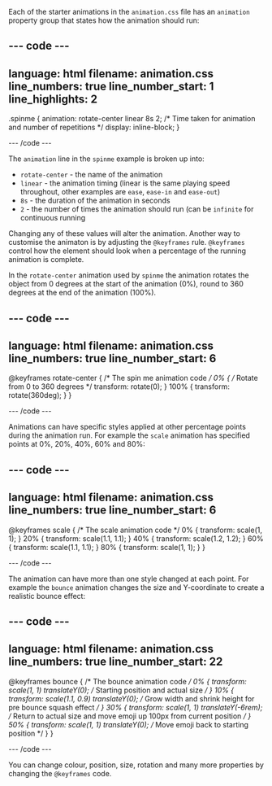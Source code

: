 Each of the starter animations in the `animation.css` file has an `animation` property group that states how the animation should run:

--- code ---
---
language: html
filename: animation.css
line_numbers: true
line_number_start: 1
line_highlights: 2
---
.spinme {
  animation: rotate-center linear 8s 2; /* Time taken for animation and number of repetitions */
  display: inline-block;
}
 
--- /code ---

The `animation` line in the `spinme` example is broken up into:
+ `rotate-center` - the name of the animation
+ `linear` - the animation timing (linear is the same playing speed throughout, other examples are `ease`, `ease-in` and `ease-out`)
+ `8s` - the duration of the animation in seconds
+ `2` - the number of times the animation should run (can be `infinite` for continuous running

Changing any of these values will alter the animation. Another way to customise the animaton is by adjusting the `@keyframes` rule.  `@keyframes` control how the element should look when a percentage of the running animation is complete.  

In the `rotate-center` animation used by `spinme` the animation rotates the object from 0 degrees at the start of the animation (0%), round to 360 degrees at the end of the animation (100%). 

--- code ---
---
language: html
filename: animation.css
line_numbers: true
line_number_start: 6
---
@keyframes rotate-center {
/* The spin me animation code */
  0% { /* Rotate from 0 to 360 degrees */
    transform: rotate(0);
  }
  100% {
    transform: rotate(360deg);
  }
}
 
--- /code ---

Animations can have specific styles applied at other percentage points during the animation run. For example the `scale` animation has specified points at 0%, 20%, 40%, 60% and 80%:

--- code ---
---
language: html
filename: animation.css
line_numbers: true
line_number_start: 6
---

@keyframes scale {
  /* The scale animation code */
  0% {
    transform: scale(1, 1);
  }
  20% {
    transform: scale(1.1, 1.1);
  }
  40% {
    transform: scale(1.2, 1.2);
  }
  60% {
    transform: scale(1.1, 1.1);
  }
  80% {
    transform: scale(1, 1);
  }
}
 
--- /code ---

The animation can have more than one style changed at each point. For example the `bounce` animation changes the size and Y-coordinate to create a realistic bounce effect:

--- code ---
---
language: html
filename: animation.css
line_numbers: true
line_number_start: 22
---

@keyframes bounce {
  /* The bounce animation code */
  0% {
    transform: scale(1, 1) translateY(0); /* Starting position and actual size */
  }
  10% {
    transform: scale(1.1, 0.9) translateY(0); /* Grow width and shrink height for pre bounce squash effect */
  }
  30% {
    transform: scale(1, 1) translateY(-6rem); /* Return to actual size and move emoji up 100px from current position */
  }
  50% {
    transform: scale(1, 1) translateY(0); /* Move emoji back to starting position */
  }
}
 
--- /code ---

You can change colour, position, size, rotation and many more properties by changing the `@keyframes` code.
